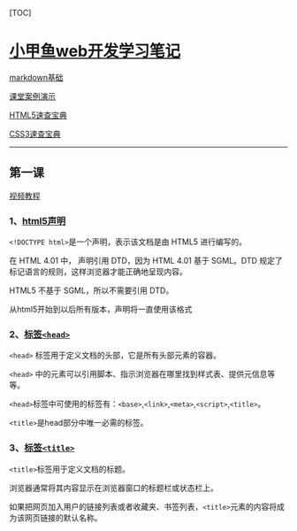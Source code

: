 [TOC]

# <u>**小甲鱼web开发学习笔记**</u>

[markdown基础](https://github.com/Sakiyary/Markdown-Typora-VSCode-Doc)

[课堂案例演示](http://demo.fishc.com)

[HTML5速查宝典](http://man.fishc.com/html5)

[CSS3速查宝典](http://man.fishc.com/css3)

---

## **第一课**

[视频教程](https://www.bilibili.com/video/BV1QW411N762/?p=3&spm_id_from=pageDriver&vd_source=bcc1d9a7193b5cc64f0719559c9e2c2f)

### 1、[html5声明](https://man.ilovefishc.com/pageHTML5/!DOCTYPE.html)

 `<!DOCTYPE html>`是一个声明，表示该文档是由 HTML5 进行编写的。

 在 HTML 4.01 中， 声明引用 DTD，因为 HTML 4.01 基于 SGML。DTD 规定了标记语言的规则，这样浏览器才能正确地呈现内容。

 HTML5 不基于 SGML，所以不需要引用 DTD。

 从html5开始到以后所有版本，声明将一直使用该格式


### 2、[标签`<head>`](https://man.ilovefishc.com/pageHTML5/head.html)

`<head>` 标签用于定义文档的头部，它是所有头部元素的容器。

`<head>` 中的元素可以引用脚本、指示浏览器在哪里找到样式表、提供元信息等等。

`<head>`标签中可使用的标签有：`<base>`,`<link>`,`<meta>`,`<script>`,`<title>`。

`<title>`是head部分中唯一必需的标签。

### 3、[标签`<title>`](https://man.ilovefishc.com/pageHTML5/title.html)

`<title>`标签用于定义文档的标题。

浏览器通常将其内容显示在浏览器窗口的标题栏或状态栏上。

如果把网页加入用户的链接列表或者收藏夹、书签列表，`<title>`元素的内容将成为该网页链接的默认名称。

